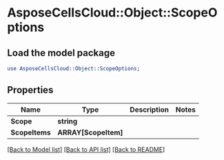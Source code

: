 # AsposeCellsCloud::Object::ScopeOptions 

## Load the model package
```perl
use AsposeCellsCloud::Object::ScopeOptions;
```

## Properties
Name | Type | Description | Notes
------------ | ------------- | ------------- | -------------
**Scope** | **string** |  |
**ScopeItems** | **ARRAY[ScopeItem]** |  |  

[[Back to Model list]](../README.md#documentation-for-models) [[Back to API list]](../README.md#documentation-for-api-endpoints) [[Back to README]](../README.md)

